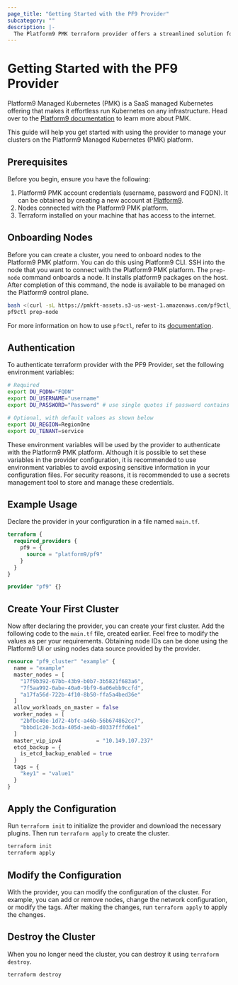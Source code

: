 ```yaml
---
page_title: "Getting Started with the PF9 Provider"
subcategory: ""
description: |-
  The Platform9 PMK terraform provider offers a streamlined solution for creating and managing kubernetes clusters.
---
```


# Getting Started with the PF9 Provider

Platform9 Managed Kubernetes (PMK) is a SaaS managed Kubernetes offering that makes it effortless run Kubernetes on any infrastructure. Head over to the [Platform9 documentation](https://platform9.com/docs/kubernetes) to learn more about PMK.

This guide will help you get started with using the provider to manage your clusters on the Platform9 Managed Kubernetes (PMK) platform.

## Prerequisites

Before you begin, ensure you have the following:

1. Platform9 PMK account credentials (username, password and FQDN). It can be obtained by creating a new account at [Platform9](https://platform9.com/).
2. Nodes connected with the Platform9 PMK platform.
3. Terraform installed on your machine that has access to the internet.

## Onboarding Nodes

Before you can create a cluster, you need to onboard nodes to the Platform9 PMK platform. You can do this using Platform9 CLI. SSH into the node that you want to connect with the Platform9 PMK platform. The `prep-node` command onboards a node. It installs platform9 packages on the host. After completion of this command, the node is available to be managed on the Platform9 control plane.

```bash
bash <(curl -sL https://pmkft-assets.s3-us-west-1.amazonaws.com/pf9ctl_setup) 
pf9ctl prep-node
```

For more information on how to use `pf9ctl`, refer to its [documentation](https://github.com/platform9/pf9ctl/).

## Authentication

To authenticate terraform provider with the PF9 Provider, set the following environment variables:

```bash
# Required
export DU_FQDN="FQDN"
export DU_USERNAME="username"
export DU_PASSWORD="Password" # use single quotes if password contains special characters

# Optional, with default values as shown below
export DU_REGION=RegionOne
export DU_TENANT=service
```

These environment variables will be used by the provider to authenticate with the Platform9 PMK platform. Although it is possible to set these variables in the provider configuration, it is recommended to use environment variables to avoid exposing sensitive information in your configuration files. For security reasons, it is recommended to use a secrets management tool to store and manage these credentials.

## Example Usage

Declare the provider in your configuration in a file named `main.tf`.

```terraform
terraform {
  required_providers {
    pf9 = {
      source = "platform9/pf9"
    }
  }
}

provider "pf9" {}
```

## Create Your First Cluster

Now after declaring the provider, you can create your first cluster. Add the following code to the `main.tf` file, created earlier. Feel free to modify the values as per your requirements. Obtaining node IDs can be done using the Platform9 UI or using nodes data source provided by the provider.

```terraform
resource "pf9_cluster" "example" {
  name = "example"
  master_nodes = [
    "17f9b392-67bb-43b9-b0b7-3b5821f683a6",
    "7f5aa992-0abe-40a0-9bf9-6a06ebb9ccfd",
    "a17fa56d-722b-4f10-8b50-ffa5a4bed36e"
  ]
  allow_workloads_on_master = false
  worker_nodes = [
    "2bfbc40e-1d72-4bfc-a46b-56b674862cc7",
    "bbbd1c20-3cda-405d-ae4b-d0337fffd6e1"
  ]
  master_vip_ipv4           = "10.149.107.237"
  etcd_backup = {
    is_etcd_backup_enabled = true
  }
  tags = {
    "key1" = "value1"
  }
}
```

## Apply the Configuration

Run `terraform init` to initialize the provider and download the necessary plugins. Then run `terraform apply` to create the cluster.
  
```bash
terraform init
terraform apply
```

## Modify the Configuration

With the provider, you can modify the configuration of the cluster. For example, you can add or remove nodes, change the network configuration, or modify the tags. After making the changes, run `terraform apply` to apply the changes.

## Destroy the Cluster

When you no longer need the cluster, you can destroy it using `terraform destroy`.

```bash
terraform destroy
```